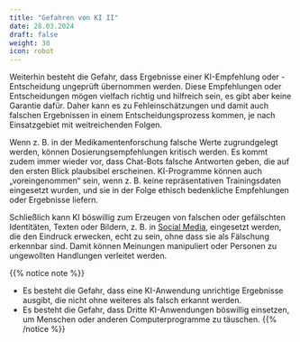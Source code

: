 ```yaml
---
title: "Gefahren von KI II"
date: 28.03.2024
draft: false
weight: 30
icon: robot
---
```

Weiterhin besteht die Gefahr, dass Ergebnisse einer KI-Empfehlung oder -Entscheidung ungeprüft übernommen werden. Diese Empfehlungen oder Entscheidungen mögen vielfach richtig und hilfreich sein, es gibt aber keine Garantie dafür. Daher kann es zu Fehleinschätzungen und damit auch falschen Ergebnissen in einem Entscheidungsprozess kommen, je nach Einsatzgebiet mit weitreichenden Folgen.

Wenn z. B. in der Medikamentenforschung falsche Werte zugrundgelegt werden, können Dosierungsempfehlungen kritisch werden. Es kommt zudem immer wieder vor, dass Chat-Bots falsche Antworten geben, die auf den ersten Blick plaubsibel erscheinen. KI-Programme können auch „voreingenommen“ sein, wenn z. B. keine repräsentativen Trainingsdaten eingesetzt wurden, und sie in der Folge ethisch bedenkliche Empfehlungen oder Ergebnisse liefern.

Schließlich kann KI böswillig zum Erzeugen von falschen oder gefälschten Identitäten, Texten oder Bildern, z. B. in [Social Media](/06-lektion-social-media), eingesetzt werden, die den Eindruck erwecken, echt zu sein, ohne dass sie als Fälschung erkennbar sind. Damit können Meinungen manipuliert oder Personen zu ungewollten Handlungen verleitet werden.

{{% notice note %}}
- Es besteht die Gefahr, dass eine KI-Anwendung unrichtige Ergebnisse ausgibt, die nicht ohne weiteres als falsch erkannt werden.
- Es besteht die Gefahr, dass Dritte KI-Anwendungen böswillig einsetzen, um Menschen oder anderen Computerprogramme zu täuschen.
{{% /notice %}}